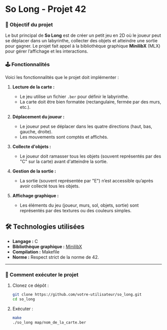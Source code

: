 # So Long - Projet 42  


### 🌟 Objectif du projet  

Le but principal de **So Long** est de créer un petit jeu en 2D où le joueur peut se déplacer dans un labyrinthe, collecter des objets et atteindre une sortie pour gagner. Le projet fait appel à la bibliothèque graphique **MinilibX** (MLX) pour gérer l’affichage et les interactions.  



### 🕹️ Fonctionnalités  

Voici les fonctionnalités que le projet doit implémenter :  

1. **Lecture de la carte :**  
   - Le jeu utilise un fichier `.ber` pour définir le labyrinthe.  
   - La carte doit être bien formatée (rectangulaire, fermée par des murs, etc.).  

2. **Déplacement du joueur :**  
   - Le joueur peut se déplacer dans les quatre directions (haut, bas, gauche, droite).  
   - Les mouvements sont comptés et affichés.  

3. **Collecte d'objets :**  
   - Le joueur doit ramasser tous les objets (souvent représentés par des "C" sur la carte) avant d'atteindre la sortie.  

4. **Gestion de la sortie :**  
   - La sortie (souvent représentée par "E") n’est accessible qu’après avoir collecté tous les objets.  

5. **Affichage graphique :**  
   - Les éléments du jeu (joueur, murs, sol, objets, sortie) sont représentés par des textures ou des couleurs simples.  



## 🛠️ Technologies utilisées  

- **Langage :** C  
- **Bibliothèque graphique :** [MinilibX](https://github.com/42Paris/minilibx-linux)  
- **Compilation :** Makefile  
- **Norme :** Respect strict de la norme de 42.  

---

### 🚀 Comment exécuter le projet  

1. Clonez ce dépôt :  

   ```bash
   git clone https://github.com/votre-utilisateur/so_long.git
   cd so_long

2. Exécuter : 
   ```bash
   make
   ./so_long map/nom_de_la_carte.ber

